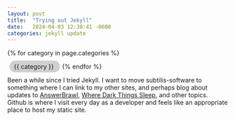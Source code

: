 ```yaml
---
layout: post
title:  "Trying out Jekyll"
date:   2024-04-03 12:30:41 -0600
categories: jekyll update
---
```


{% for category in page.categories %}
  <div style='display: inline; padding: 5px 10px; background-color: #d0d0d0; border-radius: 15px; margin: 5px'>
    {{ category }}
  </div>
{% endfor %}
<br/>

Been a while since I tried Jekyll. I want to move subtilis-software to something where I can link to my other sites, and perhaps blog about updates to [AnswerBrawl](https://answerbrawl.com), [Where Dark Things Sleep](https://bowrivergames.com), and other topics. Github is where I visit every day as a developer and feels like an appropriate place to host my static site. 
